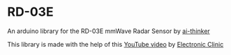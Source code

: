 # RD-03E
An arduino library for the RD-03E mmWave Radar Sensor by [ai-thinker](https://docs.ai-thinker.com/en/rd-03)


This library is made with the help of this [YouTube video](https://youtu.be/AeF3XvX2t1Q?si=3PBxxAQGchgNPIiH) by [Electronic Clinic](https://www.youtube.com/@ElectroniClinic)
